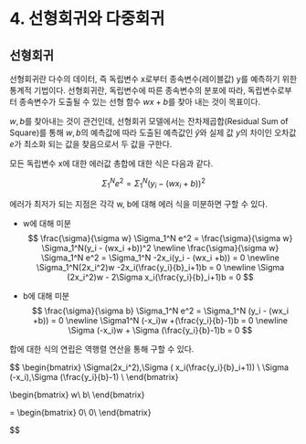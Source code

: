 # 4. 선형회귀와 다중회귀

## 선형회귀

선형회귀란 다수의 데이터, 즉 독립변수 x로부터 종속변수(레이블값) y를 예측하기 위한 통계적 기법이다. 선형회귀란, 독립변수에 따른 종속변수의 분포에 따라, 독립변수로부터 종속변수가 도출될 수 있는 선형 함수 $wx+b$를 찾아 내는 것이 목표이다.

$w, b$를 찾아내는 것이 관건인데, 선형회귀 모델에서는 잔차제곱합(Residual Sum of Square)를 통해 $w,b$의 예측값에 따라 도출된 예측값인 $\hat y$와 실제 값 $y$의 차이인 오차값 $e$가 최소화 되는 값을 찾음으로서 두 값을 구한다.

모든 독립변수 x에 대한 에러값 총합에 대한 식은 다음과 같다.

$$
\Sigma_1^N e^2 = \Sigma_1^N(y_i - (wx_i +b))^2
$$

에러가 최저가 되는 지점은 각각 w, b에 대해 에러 식을 미분하면 구할 수 있다.

- w에 대해 미분
$$
\frac{\sigma}{\sigma w} \Sigma_1^N e^2 = \frac{\sigma}{\sigma w} \Sigma_1^N(y_i - (wx_i +b))^2
\newline
\frac{\sigma}{\sigma w} \Sigma_1^N e^2 = \Sigma_1^N -2x_i(y_i - (wx_i +b)) = 0
\newline
\Sigma_1^N(2x_i^2)w -2x_i(\frac{y_i}{b}_i+1)b = 0
\newline
\Sigma (2x_i^2)w - 2\Sigma x_i(\frac{y_i}{b}_i+1)b = 0
$$

- b에 대해 미분
$$
\frac{\sigma}{\sigma b} \Sigma_1^N e^2 = \Sigma_1^N (y_i - (wx_i +b)) = 0
\newline
\Sigma1^N (-x_i)w +(\frac{y_i}{b}-1)b = 0
\newline
\Sigma (-x_i)w + \Sigma (\frac{y_i}{b}-1)b = 0
$$

합에 대한 식의 연립은 역행렬 연산을 통해 구할 수 있다.

$$
\begin{bmatrix} 
    \Sigma(2x_i^2),\Sigma ( x_i(\frac{y_i}{b}_i+1)) \\
     \Sigma (-x_i),\Sigma (\frac{y_i}{b}-1) \\ 
\end{bmatrix}

\begin{bmatrix}
w\\
b\\
\end{bmatrix}

=
\begin{bmatrix}
0\\
0\\
\end{bmatrix}


$$